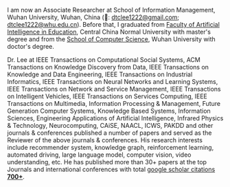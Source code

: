 I am now an Associate Researcher at School of Information Management, Wuhan University, Wuhan, China (📨: dtclee1222@gmail.com; dtclee1222@whu.edu.cn). Before that, I graduated from [Faculty of Artificial Intelligence in Education](https://foaie.ccnu.edu.cn/), Central China Normal University with master's degree and from the [School of Computer Science](https://cs.whu.edu.cn/), Wuhan University with doctor's degree. 

Dr. Lee at IEEE Transactions on Computational Social Systems, ACM Transactions on Knowledge Discovery from Data, IEEE Transactions on Knowledge and Data Engineering, IEEE Transactions on Industrial Informatics, IEEE Transactions on Neural Networks and Learning Systems, IEEE Transactions on Network and Service Management, IEEE Transactions on Intelligent Vehicles,  IEEE Transactions on Services Computing, IEEE Transactions on Multimedia, Information Processing & Management,  Future Generation Computer Systems, Knowledge Based Systems, Information Sciences,  Engineering Applications of Artificial Intelligence, Infrared Physics & Technology, Neurocomputing, CAiSE, NAACL, ICWS,  PAKDD and other journals & conferences published a number of papers and served as the Reviewer of the above journals & conferences. His research interests include recommender system, knowledge graph, reinforcement learning, automated driving, large language model, computer vision, video understanding, etc. He has published more than 30+ papers at the top Journals and international conferences with total <a href='https://scholar.google.com/citations?user=VDzqb5UAAAAJ'>google scholar citations <strong><span id='total_cit'>700+</span></strong></a>. 

<!-- Dr. Lee is also currently the Director of the Data Analysis and Cognitive Inference (DACI) Laboratory, The [DACI Laboratory](https://www.dacilab.com) focus on solving practical problems in intelligent education, digital humanities, sports & health, and smart factory. -->
